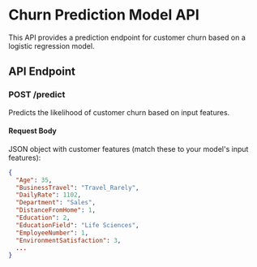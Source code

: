 # Churn Prediction Model API

This API provides a prediction endpoint for customer churn based on a logistic regression model.

## API Endpoint

### POST /predict

Predicts the likelihood of customer churn based on input features.

#### Request Body

JSON object with customer features (match these to your model's input features):

```json
{
  "Age": 35,
  "BusinessTravel": "Travel_Rarely",
  "DailyRate": 1102,
  "Department": "Sales",
  "DistanceFromHome": 1,
  "Education": 2,
  "EducationField": "Life Sciences",
  "EmployeeNumber": 1,
  "EnvironmentSatisfaction": 3,
  ...
}
